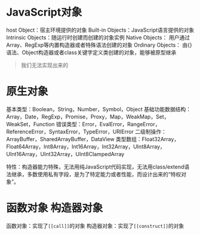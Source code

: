 
# JavaScript对象
  host Object：宿主环境提供的对象
  Built-in Objects：JavaScript语言提供的对象
    Intrinsic Objects：随运行时创建而创建的对象实例
    Native Objects：   用户通过Array、RegExp等内置构造器或者特殊语法创建的对象
    Ordinary Objects： 由{}语法、Object构造器或者class关键字定义类创建的对象，能够被原型继承

> 我们无法实现出来的
 
# 原生对象
  基本类型：Boolean，String，Number，Symbol，Object
  基础功能数据结构：Array，Date，RegExp，Promise，Proxy，Map，WeakMap，Set，WeakSet，Function
  错误类型：Error，EvalError，RangeError，ReferenceError，SyntaxError，TypeError，URIError
  二级制操作：ArrayBuffer，SharedArrayBuffer，DataView
  类型数组：Float32Array，Float64Array，Int8Array，Int16Array，Int32Array，UInt8Array，UInt16Array，UInt32Array，UInt8ClampedArray
  
  特性：构造器能力特殊，无法用纯JavaScript代码实现，无法用class/extend语法继承，多数使用私有字段，是为了特定能力或者性能，而设计出来的“特权对象”。
  
# 函数对象 构造器对象
  函数对象：实现了`[[call]]`的对象
  构造器对象：实现了`[[construct]]`的对象
